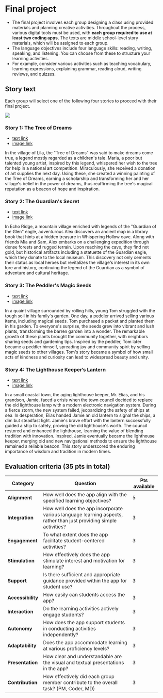 # Final project

+ The final project involves each group designing a class using provided materials and planning creative activities. Throughout the process, various digital tools must be used, with **each group required to use at least two coding apps.** The texts are middle school-level story materials, which will be assigned to each group.
+ The language objectives include four language skills: reading, writing, speaking, and listening. You can choose from these to structure your learning activities.
+ For example, consider various activities such as teaching vocabulary, learning expressions, explaining grammar, reading aloud, writing reviews, and quizzes.


## Story text
Each group will select one of the following four stories to proceed with their final project.

![](https://github.com/MK316/Spring2024/blob/main/DLTESOL/project/stories.png)

### Story 1: The Tree of Dreams 
+ [text link](https://raw.githubusercontent.com/MK316/Spring2024/main/DLTESOL/project/story01.txt)
+ [image link](https://github.com/MK316/Spring2024/blob/main/DLTESOL/project/Story01.png)
  
**<Synopsis>**
In the village of Lila, the "Tree of Dreams" was said to make dreams come true, a legend mostly regarded as a children's tale. Maria, a poor but talented young artist, inspired by this legend, whispered her wish to the tree for help in a national art competition. Miraculously, she received a donation of art supplies the next day. Using these, she created a winning painting of the Tree of Dreams, earning a scholarship and transforming her and her village's belief in the power of dreams, thus reaffirming the tree's magical reputation as a beacon of hope and inspiration.


### Story 2: The Guardian's Secret 
+ [text link](https://raw.githubusercontent.com/MK316/Spring2024/main/DLTESOL/project/story02.txt)
+ [image link](https://github.com/MK316/Spring2024/blob/main/DLTESOL/project/Story02.png)

**<Synopsis>**
In Echo Ridge, a mountain village enriched with legends of the "Guardian of the Glen" eagle, adventurous Alex discovers an ancient map in a library book that hints at a hidden treasure in Whispering Hollow cave. Along with friends Mia and Sam, Alex embarks on a challenging expedition through dense forests and rugged terrain. Upon reaching the cave, they find not gold, but historical artifacts including a statuette of the Guardian eagle, which they donate to the local museum. This discovery not only cements their status as local heroes but revitalizes the village's interest in its own lore and history, continuing the legend of the Guardian as a symbol of adventure and cultural heritage.

### Story 3: The Peddler's Magic Seeds 
+ [text link](https://raw.githubusercontent.com/MK316/Spring2024/main/DLTESOL/project/story03.txt)
+ [image link](https://github.com/MK316/Spring2024/blob/main/DLTESOL/project/Story03.png)

**<Synopsis>**
In a quaint village surrounded by rolling hills, young Tom struggled with the tough soil in his family's garden. One day, a peddler arrived selling various items, including magical seeds. Tom purchased a packet and planted them in his garden. To everyone's surprise, the seeds grew into vibrant and lush plants, transforming the barren garden into a wonder. The remarkable growth of these plants brought the community together, with neighbors sharing seeds and gardening tips. Inspired by the peddler, Tom later became a peddler himself, spreading joy and community spirit by selling magic seeds to other villages. Tom's story became a symbol of how small acts of kindness and curiosity can lead to widespread beauty and unity.

### Story 4: The Lighthouse Keeper’s Lantern 
+ [text link](https://raw.githubusercontent.com/MK316/Spring2024/main/DLTESOL/project/story04.txt)
+ [image link](https://github.com/MK316/Spring2024/blob/main/DLTESOL/project/Story04.png)

**<Synopsis>**
In a small coastal town, the aging lighthouse keeper, Mr. Elias, and his grandson, Jamie, faced a crisis when the town council decided to replace the old lighthouse lamp with a modern electronic navigation system. During a fierce storm, the new system failed, jeopardizing the safety of ships at sea. In desperation, Elias handed Jamie an old lantern to signal the ships, a dim but steadfast light. Jamie's brave effort with the lantern successfully guided a ship to safety, proving the old lighthouse's worth. The council restored and enhanced the lighthouse, learning the value of blending tradition with innovation. Inspired, Jamie eventually became the lighthouse keeper, merging old and new navigational methods to ensure the lighthouse remained a reliable beacon. This story underscored the enduring importance of wisdom and tradition in modern times.

## Evaluation criteria (35 pts in total)

|Category|Question|Pts available|
|--|--|--|
|**Alignment**| How well does the app align with the specified learning objectives?|5|
|**Integration**| How well does the app incorporate various language learning aspects, rather than just providing simple activities?|3|
|**Engagement**| To what extent does the app facilitate student-centered activities?|3|
|**Stimulation**| How effectively does the app stimulate interest and motivation for learning?|3|
|**Support**| Is there sufficient and appropriate guidance provided within the app for student use?|3|
|**Accessibility**| How easily can students access the app?|3|
|**Interaction**| Do the learning activities actively engage students?|3|
|**Autonomy**| How does the app support students in conducting activities independently?|3|
|**Adaptability**| Does the app accommodate learning at various proficiency levels?|3|
|**Presentation**| How clear and understandable are the visual and textual presentations in the app?|3|
|**Contribution**| How effectively did each group member contribute to the overall task? (PM, Coder, MD)|3|



